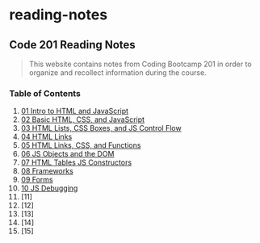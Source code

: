 # reading-notes

## Code 201 Reading Notes

> This website contains notes from Coding Bootcamp 201 in order to organize and recollect information during the course.


### Table of Contents
1. [01 Intro to HTML and JavaScript](class-01.md)
2. [02 Basic HTML, CSS, and JavaScript](class-02.md)
3. [03 HTML Lists, CSS Boxes, and JS Control Flow](class-03.md)
4. [04 HTML Links](class-04.md)
5. [05 HTML Links, CSS, and Functions](class-05.md)
6. [06 JS Objects and the DOM](class-06.md)
7. [07 HTML Tables JS Constructors](class-07.md)
8. [08 Frameworks](class-08.md)
9. [09 Forms](class-09.md)
10. [10 JS Debugging](class-10.md)
11. [11]
12. [12]
13. [13]
14. [14]
15. [15]
